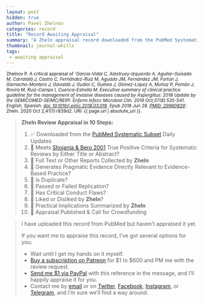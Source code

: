 ```yaml
---
layout: post
hidden: true
author: Pavel Zhelnov
categories: record
title: "Record Awaiting Appraisal"
summary: "A Zheln appraisal record downloaded from the PubMed Systematic Subset daily updates."
thumbnail: journal-whills
tags:
 - awaiting appraisal
---
```


<small id="citation">Zhelnov P. A critical appraisal of _‘Garcia-Vidal C, Alastruey-Izquierdo A, Aguilar-Guisado M, Carratalà J, Castro C, Fernández-Ruiz M, Aguado JM, Fernández JM, Fortún J, Garnacho-Montero J, Gavaldà J, Gudiol C, Guinea J, Gómez-López A, Muñoz P, Pemán J, Rovira M, Ruiz-Camps I, Cuenca-Estrella M. Executive summary of clinical practice guideline for the management of invasive diseases caused by Aspergillus: 2018 Update by the GEMICOMED-SEIMC/REIPI. Enferm Infecc Microbiol Clin. 2019 Oct;37(8):535-541. English, Spanish. [doi: 10.1016/j.eimc.2018.03.018](https://doi.org/10.1016/j.eimc.2018.03.018). Epub 2018 Jun 28. [PMID: 29960829](https://pubmed.gov/29960829)’._ Zheln. 2020 Oct 2;41(1):r839d2. URI: {{ page.url | absolute_url }}.</small>

> **Zheln Review Appraisal in 10 Steps:**
>
> 1. ✅ Downloaded from the [PubMed Systematic Subset](https://github.com/p1m-ortho/qs-global-ortho-search-queries/blob/global-sr-query/README.md) Daily Updates
> 2. 🔄 Meets [Shojania & Bero 2001](https://www.researchgate.net/publication/11820967_Taking_Advantage_of_the_Explosion_of_Systematic_Reviews_An_Efficient_MEDLINE_Search_Strategy) True Positive Criteria for Systematic Reviews by Either Title or Abstract?
> 3. 🔄 Full Text or Other Reports Collected by **Zheln**
> 4. 🔄 Generates Pragmatic Evidence Directly Relevant to Evidence-Based Practice?
> 5. 🔄 Is Duplicate?
> 6. 🔄 Passed or Failed Replication?
> 7. 🔄 Has Critical Conduct Flaws?
> 8. 🔄 Liked or Disliked by **Zheln**?
> 9. 🔄 Practical Implications Summarized by **Zheln**
> 10. 🔄 Appraisal Published & Call for Crowdfunding

> I have uploaded this record from PubMed but haven’t appraised it yet.
>
> If you want me to appraise this record, I’ve got several options for you:
> * Wait until I get my hands on it myself.
> * [Buy a subscription on Patreon](https://patreon.com/zheln) for $1 to $600 and PM me with the review request.
> * [Send me $1 via PayPal](https://paypal.me/pjelnov) with this reference in the message, and I’ll happily appraise it for you.
> * Contact me by [email](mailto:pavel@zheln.com) or on [Twitter](https://twitter.com/drzhelnov), [Facebook](https://facebook.com/drzhelnov), [Instagram](https://instagram.com/igzheln), or [Telegram](https://t.me/drzhelnov), and I’m sure we’ll find a way around.
